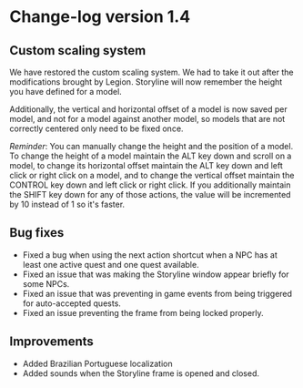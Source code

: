 # Change-log version 1.4

## Custom scaling system

We have restored the custom scaling system. We had to take it out after the modifications brought by Legion. Storyline will now remember the height you have defined for a model.

Additionally, the vertical and horizontal offset of a model is now saved per model, and not for a model against another model, so models that are not correctly centered only need to be fixed once.

_Reminder_: You can manually change the height and the position of a model. To change the height of a model maintain the ALT key down and scroll on a model, to change its horizontal offset maintain the ALT key down and left click or right click on a model, and to change the vertical offset maintain the CONTROL key down and left click or right click. If you additionally maintain the SHIFT key down for any of those actions, the value will be incremented by 10 instead of 1 so it's faster.

## Bug fixes

- Fixed a bug when using the next action shortcut when a NPC has at least one active quest and one quest available.
- Fixed an issue that was making the Storyline window appear briefly for some NPCs.
- Fixed an issue that was preventing in game events from being triggered for auto-accepted quests.
- Fixed an issue preventing the frame from being locked properly.

## Improvements

- Added Brazilian Portuguese localization
- Added sounds when the Storyline frame is opened and closed.